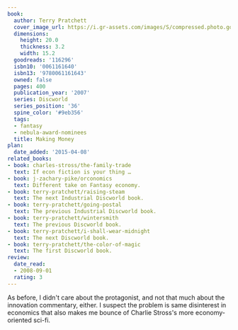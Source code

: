 ```yaml
---
book:
  author: Terry Pratchett
  cover_image_url: https://i.gr-assets.com/images/S/compressed.photo.goodreads.com/books/1440503111l/116296._SX318_.jpg
  dimensions:
    height: 20.0
    thickness: 3.2
    width: 15.2
  goodreads: '116296'
  isbn10: '0061161640'
  isbn13: '9780061161643'
  owned: false
  pages: 400
  publication_year: '2007'
  series: Discworld
  series_position: '36'
  spine_color: '#9eb356'
  tags:
  - fantasy
  - nebula-award-nominees
  title: Making Money
plan:
  date_added: '2015-04-08'
related_books:
- book: charles-stross/the-family-trade
  text: If econ fiction is your thing …
- book: j-zachary-pike/orconomics
  text: Different take on Fantasy economy.
- book: terry-pratchett/raising-steam
  text: The next Industrial Discworld book.
- book: terry-pratchett/going-postal
  text: The previous Industrial Discworld book.
- book: terry-pratchett/wintersmith
  text: The previous Discworld book.
- book: terry-pratchett/i-shall-wear-midnight
  text: The next Discworld book.
- book: terry-pratchett/the-color-of-magic
  text: The first Discworld book.
review:
  date_read:
  - 2008-09-01
  rating: 3
---
```


As before, I didn't care about the protagonist, and not that much about the innovation commentary, either. I suspect the
problem is same disinterest in economics that also makes me bounce of Charlie Stross's more economy-oriented sci-fi.
